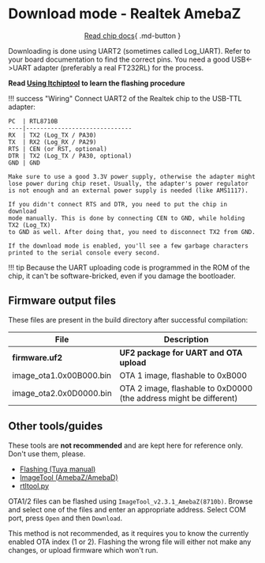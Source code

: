 # Download mode - Realtek AmebaZ

<div align="center" markdown>

[Read chip docs](README.md){ .md-button }
</div>

Downloading is done using UART2 (sometimes called Log_UART). Refer to your board documentation to find the correct pins. You need a good USB<->UART adapter (preferably a real FT232RL) for the process.

**Read [Using ltchiptool](../../flashing/tools/ltchiptool.md) to learn the flashing procedure**

!!! success "Wiring"
	Connect UART2 of the Realtek chip to the USB-TTL adapter:

	PC  | RTL8710B
	----|------------------------------
	RX  | TX2 (Log_TX / PA30)
	TX  | RX2 (Log_RX / PA29)
	RTS | CEN (or RST, optional)
	DTR | TX2 (Log_TX / PA30, optional)
	GND | GND

	Make sure to use a good 3.3V power supply, otherwise the adapter might
	lose power during chip reset. Usually, the adapter's power regulator
	is not enough and an external power supply is needed (like AMS1117).

	If you didn't connect RTS and DTR, you need to put the chip in download
	mode manually. This is done by connecting CEN to GND, while holding TX2 (Log_TX)
	to GND as well. After doing that, you need to disconnect TX2 from GND.

	If the download mode is enabled, you'll see a few garbage characters
	printed to the serial console every second.

!!! tip
	Because the UART uploading code is programmed in the ROM of the chip, it can't be software-bricked, even if you damage the bootloader.

## Firmware output files

These files are present in the build directory after successful compilation:

File                    | Description
------------------------|-------------------------------------------------------------------
**firmware.uf2**        | **UF2 package for UART and OTA upload**
image_ota1.0x00B000.bin | OTA 1 image, flashable to 0xB000
image_ota2.0x0D0000.bin | OTA 2 image, flashable to 0xD0000 (the address might be different)

## Other tools/guides

These tools are **not recommended** and are kept here for reference only. Don't use them, please.

- [Flashing (Tuya manual)](https://developer.tuya.com/en/docs/iot/burn-and-authorize-wr-series-modules?id=Ka789pjc581u8)
- [ImageTool (AmebaZ/AmebaD)](https://images.tuyacn.com/smart/Image_Tool/Image_Tool.zip)
- [rtltool.py](https://github.com/libretuya/ltchiptool/blob/master/ltchiptool/soc/ambz/util/rtltool.py)

OTA1/2 files can be flashed using `ImageTool_v2.3.1_AmebaZ(8710b)`. Browse and select one of the files and enter an appropriate address. Select COM port, press `Open` and then `Download`.

This method is not recommended, as it requires you to know the currently enabled OTA index (1 or 2). Flashing the wrong file will either not make any changes, or upload firmware which won't run.
